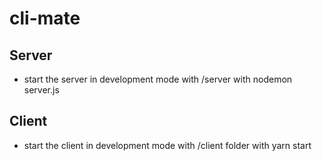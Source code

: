 # cli-mate

## Server
- start the server in development mode with /server with nodemon server.js

## Client
- start the client in development mode with /client folder with yarn start




